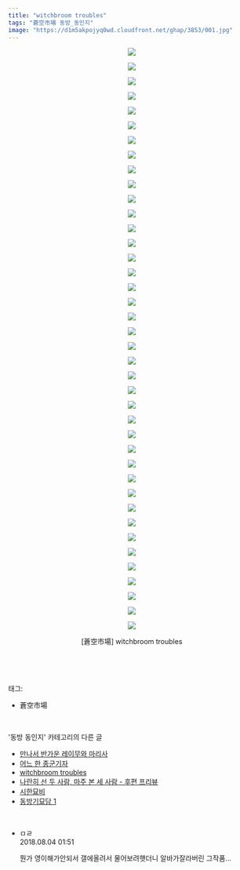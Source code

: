 ```yaml
---
title: "witchbroom troubles"
tags: "蒼空市場 동방_동인지"
image: "https://d1m5akpojyq0wd.cloudfront.net/ghap/3853/001.jpg"
---
```

<div class="article">
<p style="text-align: center; clear: none; float: none;"><img src="{{ site.imgserver6 }}/ghap/3853/001.jpg"/></p>
<p style="text-align: center; clear: none; float: none;"><img src="{{ site.imgserver6 }}/ghap/3853/002.jpg"/></p>
<p style="text-align: center; clear: none; float: none;"><img src="{{ site.imgserver6 }}/ghap/3853/003.jpg"/></p>
<p style="text-align: center; clear: none; float: none;"><img src="{{ site.imgserver6 }}/ghap/3853/004.jpg"/></p>
<p style="text-align: center; clear: none; float: none;"><img src="{{ site.imgserver6 }}/ghap/3853/005.jpg"/></p>
<p style="text-align: center; clear: none; float: none;"><img src="{{ site.imgserver6 }}/ghap/3853/006.jpg"/></p>
<p style="text-align: center; clear: none; float: none;"><img src="{{ site.imgserver6 }}/ghap/3853/007.jpg"/></p>
<p style="text-align: center; clear: none; float: none;"><img src="{{ site.imgserver6 }}/ghap/3853/008.jpg"/></p>
<p style="text-align: center; clear: none; float: none;"><img src="{{ site.imgserver6 }}/ghap/3853/009.jpg"/></p>
<p style="text-align: center; clear: none; float: none;"><img src="{{ site.imgserver6 }}/ghap/3853/010.jpg"/></p>
<p style="text-align: center; clear: none; float: none;"><img src="{{ site.imgserver6 }}/ghap/3853/011.jpg"/></p>
<p style="text-align: center; clear: none; float: none;"><img src="{{ site.imgserver6 }}/ghap/3853/012.jpg"/></p>
<p style="text-align: center; clear: none; float: none;"><img src="{{ site.imgserver6 }}/ghap/3853/013.jpg"/></p>
<p style="text-align: center; clear: none; float: none;"><img src="{{ site.imgserver6 }}/ghap/3853/014.jpg"/></p>
<p style="text-align: center; clear: none; float: none;"><img src="{{ site.imgserver6 }}/ghap/3853/015.jpg"/></p>
<p style="text-align: center; clear: none; float: none;"><img src="{{ site.imgserver6 }}/ghap/3853/016.jpg"/></p>
<p style="text-align: center; clear: none; float: none;"><img src="{{ site.imgserver6 }}/ghap/3853/017.jpg"/></p>
<p style="text-align: center; clear: none; float: none;"><img src="{{ site.imgserver6 }}/ghap/3853/018.jpg"/></p>
<p style="text-align: center; clear: none; float: none;"><img src="{{ site.imgserver6 }}/ghap/3853/019.jpg"/></p>
<p style="text-align: center; clear: none; float: none;"><img src="{{ site.imgserver6 }}/ghap/3853/020.jpg"/></p>
<p style="text-align: center; clear: none; float: none;"><img src="{{ site.imgserver6 }}/ghap/3853/021.jpg"/></p>
<p style="text-align: center; clear: none; float: none;"><img src="{{ site.imgserver6 }}/ghap/3853/022.jpg"/></p>
<p style="text-align: center; clear: none; float: none;"><img src="{{ site.imgserver6 }}/ghap/3853/023.jpg"/></p>
<p style="text-align: center; clear: none; float: none;"><img src="{{ site.imgserver6 }}/ghap/3853/024.jpg"/></p>
<p style="text-align: center; clear: none; float: none;"><img src="{{ site.imgserver6 }}/ghap/3853/025.jpg"/></p>
<p style="text-align: center; clear: none; float: none;"><img src="{{ site.imgserver6 }}/ghap/3853/026.jpg"/></p>
<p style="text-align: center; clear: none; float: none;"><img src="{{ site.imgserver6 }}/ghap/3853/027.jpg"/></p>
<p style="text-align: center; clear: none; float: none;"><img src="{{ site.imgserver6 }}/ghap/3853/028.jpg"/></p>
<p style="text-align: center; clear: none; float: none;"><img src="{{ site.imgserver6 }}/ghap/3853/029.jpg"/></p>
<p style="text-align: center; clear: none; float: none;"><img src="{{ site.imgserver6 }}/ghap/3853/030.jpg"/></p>
<p style="text-align: center; clear: none; float: none;"><img src="{{ site.imgserver6 }}/ghap/3853/031.jpg"/></p>
<p style="text-align: center; clear: none; float: none;"><img src="{{ site.imgserver6 }}/ghap/3853/032.jpg"/></p>
<p style="text-align: center; clear: none; float: none;"><img src="{{ site.imgserver6 }}/ghap/3853/033.jpg"/></p>
<p style="text-align: center; clear: none; float: none;"><img src="{{ site.imgserver6 }}/ghap/3853/034.jpg"/></p>
<p style="text-align: center; clear: none; float: none;"><img src="{{ site.imgserver6 }}/ghap/3853/035.jpg"/></p>
<p style="text-align: center; clear: none; float: none;"><img src="{{ site.imgserver6 }}/ghap/3853/036.jpg"/></p>
<p style="text-align: center; clear: none; float: none;"><img src="{{ site.imgserver6 }}/ghap/3853/037.jpg"/></p>
<p style="text-align: center; clear: none; float: none;"><img src="{{ site.imgserver6 }}/ghap/3853/038.jpg"/></p>
<p style="text-align: center; clear: none; float: none;"><img src="{{ site.imgserver6 }}/ghap/3853/039.jpg"/></p>
<p style="text-align: center; clear: none; float: none;"><img src="{{ site.imgserver6 }}/ghap/3853/040.jpg"/></p>
<p style="text-align: center; clear: none; float: none;">[蒼空市場] witchbroom troubles</p>
<p><br/></p>
</div><br/>
<div class="tagTrail">
<p>태그: </p>
<ul>
<li>蒼空市場</li>
</ul>
</div><br/>
<div class="another">
<p>'동방 동인지' 카테고리의 다른 글</p>
<ul>
<li><a href="/ghap_3858">만나서 반가운 레이무와 마리사</a></li>
<li><a href="/ghap_3855">어느 한 종군기자</a></li>
<li><a href="/ghap_3853">witchbroom troubles</a></li>
<li><a href="/ghap_3852">나란히 선 두 사람, 마주 본 세 사람 - 후편 프리뷰</a></li>
<li><a href="/ghap_3849">시한묘비</a></li>
<li><a href="/ghap_3848">동방기묘담 1</a></li>
</ul>
</div><br/>
<div class="cb_module cb_fluid">
<div class="cb_wrt cb_profile">
<div class="comment">
<ul>
<li class="cb_thumb_off" id="comment15300276">
<div class="cb_comment_area">
<div class="cb_info_area">
<div class="cb_section">
<span class="cb_nick_name">ㅁㄹ</span>
</div>
<div class="cb_section">
<span class="cb_date">2018.08.04 01:51 </span>
</div>
</div>
<div class="cb_dsc_comment">
<p class="cb_dsc">
											뭔가 영이해가안되서 갤에올려서 물어보려햇더니 알바가잘라버린 그작품...
										</p>
</div>
</div></li>
</ul>
</div>
</div><!-- commentList close -->
</div><br/>
